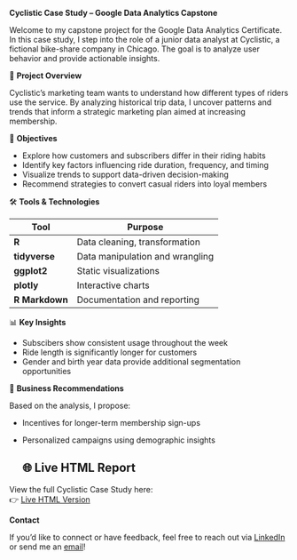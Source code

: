 **Cyclistic Case Study – Google Data Analytics Capstone**

Welcome to my capstone project for the Google Data Analytics Certificate. In this case study, I step into the role of a junior data analyst at Cyclistic, a fictional bike-share company in Chicago. The goal is to analyze user behavior and provide actionable insights.

📌 **Project Overview**

Cyclistic’s marketing team wants to understand how different types of riders use the service. By analyzing historical trip data, I uncover patterns and trends that inform a strategic marketing plan aimed at increasing membership.

🎯 **Objectives**

- Explore how customers and subscribers differ in their riding habits
- Identify key factors influencing ride duration, frequency, and timing
- Visualize trends to support data-driven decision-making
- Recommend strategies to convert casual riders into loyal members

🛠 **Tools & Technologies**

| Tool | Purpose |
|--------------|---------------------------------|
| **R** | Data cleaning, transformation |
| **tidyverse** | Data manipulation and wrangling |
| **ggplot2** | Static visualizations |
| **plotly** | Interactive charts |
| **R Markdown** | Documentation and reporting |

📊 **Key Insights**

- Subscibers show consistent usage throughout the week
- Ride length is significantly longer for customers
- Gender and birth year data provide additional segmentation opportunities

📌 **Business Recommendations**

Based on the analysis, I propose:

- Incentives for longer-term membership sign-ups
- Personalized campaigns using demographic insights

  ## 🌐 Live HTML Report

View the full Cyclistic Case Study here:  
👉 [Live HTML Version](https://zaidfdgh.github.io/Cyclist-Case-Study/Cyclist-Case-Study-R-Markdown.html)


**Contact**

If you’d like to connect or have feedback, feel free to reach out via [LinkedIn](https://www.linkedin.com/in/zaid-alfaddagh/) or send me an [email](to:zaidfdgh@gmail.com)!
